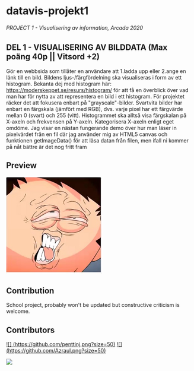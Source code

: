 # datavis-projekt1

###### PROJECT 1 - Visualisering av information, Arcada 2020 

## DEL 1 - VISUALISERING AV BILDDATA (Max poäng 40p || Vitsord +2)
Gör en webbsida som tillåter en användare att 1.ladda upp eller 2.ange en länk till en bild.
Bildens ljus-/färgfördelning ska visualiseras i form av ett histogram.
Bekanta dej med histogram här: https://moderskeppet.se/resurs/histogram/ för att få en
överblick över vad man har för nytta av att representera en bild i ett histogram.
För projektet räcker det att fokusera enbart på "grayscale"-bilder.
Svartvita bilder har enbart en färgskala (jämfört med RGB), dvs. varje pixel har ett färgvärde
mellan 0 (svart) och 255 (vitt).
Histogrammet ska alltså visa färgskalan på X-axeln och frekvensen på Y-axeln. Kategorisera
X-axeln enligt eget omdöme.
Jag visar en nästan fungerande demo över hur man läser in pixelvärdet från en fil där jag
använder mig av HTML5 canvas och funktionen getImageData() för att läsa datan från filen,
men ifall ni kommer på nåt bättre är det nog fritt fram

## Preview
![image of sourmango](teacher.jpg)


## Contribution
School project, probably won't be updated but constructive criticism is welcome.

## Contributors

[![] (https://github.com/penttinj.png?size=50)](https://github.com/penttinj)
[![] (https://github.com/Azraul.png?size=50)](https://github.com/Azraul)

[![](https://github.com/remarkablemark.png?size=50)](https://github.com/remarkablemark)